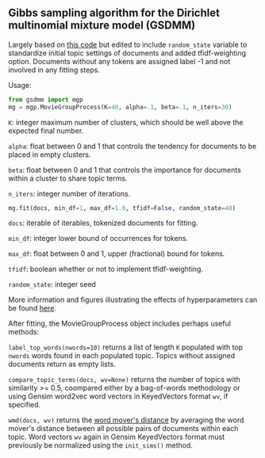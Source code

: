 ## Gibbs sampling algorithm for the Dirichlet multinomial mixture model (GSDMM)

Largely based on [this code](https://github.com/rwalk/gsdmm) but edited to include `random_state` variable to standardize initial topic settings of documents and added tfidf-weighting option. Documents without any tokens are assigned label -1 and not involved in any fitting steps.

Usage:
```python
from gsdmm import mgp
mg = mgp.MovieGroupProcess(K=40, alpha=.1, beta=.1, n_iters=30)
```

`K`: integer maximum number of clusters, which should be well above the expected final number.

`alpha`: float between 0 and 1 that controls the tendency for documents to be placed in empty clusters.

`beta`: float between 0 and 1 that controls the importance for documents within a cluster to share topic terms.

`n_iters`: integer number of iterations.

```python
mg.fit(docs, min_df=1, max_df=1.0, tfidf=False, random_state=40)
```

`docs`: iterable of iterables, tokenized documents for fitting.

`min_df`: integer lower bound of occurrences for tokens.

`max_df`: float between 0 and 1, upper (fractional) bound for tokens.

`tfidf`: boolean whether or not to implement tfidf-weighting.

`random_state`: integer seed

More information and figures illustrating the effects of hyperparameters can be found [here](https://dl.acm.org/doi/10.1145/2623330.2623715).


After fitting, the MovieGroupProcess object includes perhaps useful methods:

`label_top_words(nwords=10)` returns a list of length `K` populated with top `nwords` words found in each populated topic. Topics without assigned documents return as empty lists.

`compare_topic_terms(docs, wv=None)` returns the number of topics with similarity >= 0.5, coompared either by a bag-of-words methodology or using Gensim word2vec word vectors in KeyedVectors format `wv`, if specified.

`wmd(docs, wv)` returns the [word mover's distance](http://proceedings.mlr.press/v37/kusnerb15.pdf) by averaging the word mover's distance between all possible pairs of documents within each topic. Word vectors `wv` again in Gensim KeyedVectors format must previously be normalized using the `init_sims()` method.
